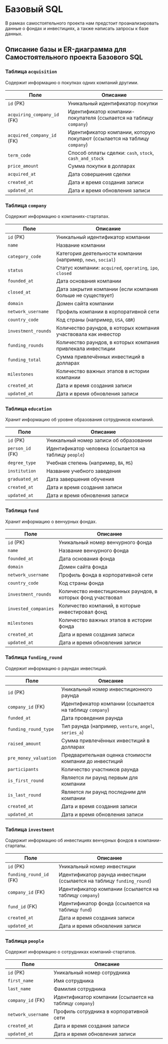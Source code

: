 # Базовый SQL

В рамках самостоятельного проекта нам предстоит проанализировать данные о фондах и инвестициях, а также написать запросы к базе данных. 

## Описание базы и ER-диаграмма для Самостоятельного проекта Базового SQL

### Таблица `acquisition`
Содержит информацию о покупках одних компаний другими.

| Поле                  | Описание                                                                 |
|------------------------|-------------------------------------------------------------------------|
| `id` (PK)             | Уникальный идентификатор покупки                                        |
| `acquiring_company_id` (FK) | Идентификатор компании-покупателя (ссылается на таблицу `company`)      |
| `acquired_company_id` (FK)  | Идентификатор компании, которую покупают (ссылается на таблицу `company`)|
| `term_code`            | Способ оплаты сделки: `cash`, `stock`, `cash_and_stock`                 |
| `price_amount`         | Сумма покупки в долларах                                                |
| `acquired_at`          | Дата совершения сделки                                                  |
| `created_at`           | Дата и время создания записи                                            |
| `updated_at`           | Дата и время обновления записи                                          |

### Таблица `company`
Содержит информацию о компаниях-стартапах.

| Поле                  | Описание                                                                 |
|------------------------|-------------------------------------------------------------------------|
| `id` (PK)             | Уникальный идентификатор компании                                       |
| `name`                | Название компании                                                       |
| `category_code`       | Категория деятельности компании (например, `news`, `social`)            |
| `status`              | Статус компании: `acquired`, `operating`, `ipo`, `closed`               |
| `founded_at`          | Дата основания компании                                                 |
| `closed_at`           | Дата закрытия компании (если компания больше не существует)             |
| `domain`              | Домен сайта компании                                                    |
| `network_username`    | Профиль компании в корпоративной сети                                   |
| `country_code`        | Код страны (например, `USA`, `GBR`)                                     |
| `investment_rounds`   | Количество раундов, в которых компания участвовала как инвестор         |
| `funding_rounds`      | Количество раундов, в которых компания привлекала инвестиции            |
| `funding_total`       | Сумма привлечённых инвестиций в долларах                                |
| `milestones`          | Количество важных этапов в истории компании                             |
| `created_at`          | Дата и время создания записи                                            |
| `updated_at`          | Дата и время обновления записи                                          |

### Таблица `education`
Хранит информацию об уровне образования сотрудников компаний.

| Поле                  | Описание                                                                 |
|------------------------|-------------------------------------------------------------------------|
| `id` (PK)             | Уникальный номер записи об образовании                                  |
| `person_id` (FK)      | Идентификатор человека (ссылается на таблицу `people`)                  |
| `degree_type`         | Учебная степень (например, `BA`, `MS`)                                 |
| `institution`         | Название учебного заведения                                             |
| `graduated_at`        | Дата завершения обучения                                                |
| `created_at`          | Дата и время создания записи                                            |
| `updated_at`          | Дата и время обновления записи                                          |

### Таблица `fund`
Хранит информацию о венчурных фондах.

| Поле                  | Описание                                                                 |
|------------------------|-------------------------------------------------------------------------|
| `id` (PK)             | Уникальный номер венчурного фонда                                       |
| `name`                | Название венчурного фонда                                               |
| `founded_at`          | Дата основания фонда                                                    |
| `domain`              | Домен сайта фонда                                                       |
| `network_username`    | Профиль фонда в корпоративной сети                                      |
| `country_code`        | Код страны фонда                                                        |
| `investment_rounds`   | Количество инвестиционных раундов, в которых фонд участвовал            |
| `invested_companies`  | Количество компаний, в которые инвестировал фонд                        |
| `milestones`          | Количество важных этапов в истории фонда                                |
| `created_at`          | Дата и время создания записи                                            |
| `updated_at`          | Дата и время обновления записи                                          |

### Таблица `funding_round`
Содержит информацию о раундах инвестиций.

| Поле                  | Описание                                                                 |
|------------------------|-------------------------------------------------------------------------|
| `id` (PK)             | Уникальный номер инвестиционного раунда                                 |
| `company_id` (FK)     | Идентификатор компании (ссылается на таблицу `company`)                 |
| `funded_at`           | Дата проведения раунда                                                  |
| `funding_round_type`  | Тип раунда (например, `venture`, `angel`, `series_a`)                   |
| `raised_amount`       | Сумма привлечённых инвестиций в долларах                                |
| `pre_money_valuation` | Предварительная оценка стоимости компании до инвестиций                 |
| `participants`        | Количество участников раунда                                            |
| `is_first_round`      | Является ли раунд первым для компании                                   |
| `is_last_round`       | Является ли раунд последним для компании                                |
| `created_at`          | Дата и время создания записи                                            |
| `updated_at`          | Дата и время обновления записи                                          |

### Таблица `investment`
Содержит информацию об инвестициях венчурных фондов в компании-стартапы.

| Поле                  | Описание                                                                 |
|------------------------|-------------------------------------------------------------------------|
| `id` (PK)             | Уникальный номер инвестиции                                             |
| `funding_round_id` (FK)| Идентификатор раунда инвестиции (ссылается на таблицу `funding_round`)  |
| `company_id` (FK)     | Идентификатор компании (ссылается на таблицу `company`)                 |
| `fund_id` (FK)        | Идентификатор фонда (ссылается на таблицу `fund`)                       |
| `created_at`          | Дата и время создания записи                                            |
| `updated_at`          | Дата и время обновления записи                                          |

### Таблица `people`
Содержит информацию о сотрудниках компаний-стартапов.

| Поле                  | Описание                                                                 |
|------------------------|-------------------------------------------------------------------------|
| `id` (PK)             | Уникальный номер сотрудника                                             |
| `first_name`          | Имя сотрудника                                                          |
| `last_name`           | Фамилия сотрудника                                                      |
| `company_id` (FK)     | Идентификатор компании (ссылается на таблицу `company`)                 |
| `network_username`    | Профиль сотрудника в корпоративной сети                                 |
| `created_at`          | Дата и время создания записи                                            |
| `updated_at`          | Дата и время обновления записи                                          |
